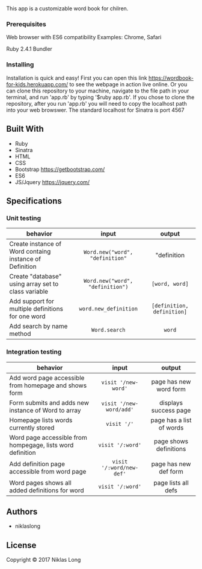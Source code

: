 # <!--PROJECT NAME HERE-->

This app is a customizable word book for chilren. 

### Prerequisites

Web browser with ES6 compatibility
Examples: Chrome, Safari

Ruby 2.4.1
Bundler

### Installing

Installation is quick and easy! First you can open this link <https://wordbook-for-kids.herokuapp.com/> to see the webpage in action live online. Or you can clone this repository to your machine, navigate to the file path in your terminal, and run 'app.rb' by typing '$ruby app.rb'. If you chose to clone the repository, after you run 'app.rb' you will need to copy the localhost path into your web browswer. The standard localhost for Sinatra is port 4567

## Built With

* Ruby
* Sinatra
* HTML
* CSS
* Bootstrap https://getbootstrap.com/
* ES6
* JS/Jquery https://jquery.com/

## Specifications

### Unit testing

| behavior |  input   |  output  |
|----------|:--------:|:--------:|
| Create instance of Word containg instance of Definition | `Word.new("word", "definition"` |"definition               |
| Create "database" using array set to class variable     | `Word.new("word", "definition")`|`[word, word]`            |
| Add support for multiple definitions for one word       | `word.new_definition`           |`[definition, definition]`|
| Add search by name method                               | `Word.search`                   |`word`                    |

### Integration testing

| behavior |  input   |  output  |
|----------|:--------:|:--------:|
| Add word page accessible from homepage and shows form       | `visit '/new-word'`      | page has new word form    |
| Form submits and adds new instance of Word to array         | `visit '/new-word/add'`  | displays success page     |
| Homepage lists words currently stored                       | `visit '/'`              | page has a list of words  |
| Word page accessible from hompegage, lists word definition  | `visit '/:word'`         | page shows definitions    |
| Add definition page accessible from word page               | `visit '/:word/new-def'` | page has new def form     |
| Word pages shows all added definitions for word             | `visit '/:word'`         | page lists all defs       |
 
## Authors

* niklaslong

## License

Copyright © 2017 Niklas Long

